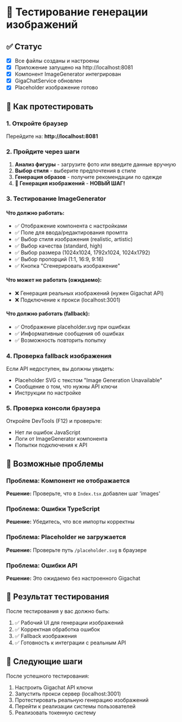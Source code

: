 # 🧪 Тестирование генерации изображений

## ✅ Статус
- [x] Все файлы созданы и настроены
- [x] Приложение запущено на http://localhost:8081
- [x] Компонент ImageGenerator интегрирован
- [x] GigaChatService обновлен
- [x] Placeholder изображение готово

## 🚀 Как протестировать

### 1. Откройте браузер
Перейдите на: **http://localhost:8081**

### 2. Пройдите через шаги
1. **Анализ фигуры** - загрузите фото или введите данные вручную
2. **Выбор стиля** - выберите предпочтения в стиле
3. **Генерация образов** - получите рекомендации по одежде
4. **🎨 Генерация изображений** - **НОВЫЙ ШАГ!**

### 3. Тестирование ImageGenerator

#### Что должно работать:
- ✅ Отображение компонента с настройками
- ✅ Поле для ввода/редактирования промпта
- ✅ Выбор стиля изображения (realistic, artistic)
- ✅ Выбор качества (standard, high)
- ✅ Выбор размера (1024x1024, 1792x1024, 1024x1792)
- ✅ Выбор пропорций (1:1, 16:9, 9:16)
- ✅ Кнопка "Сгенерировать изображение"

#### Что может не работать (ожидаемо):
- ❌ Генерация реальных изображений (нужен Gigachat API)
- ❌ Подключение к прокси (localhost:3001)

#### Что должно работать (fallback):
- ✅ Отображение placeholder.svg при ошибках
- ✅ Информативные сообщения об ошибках
- ✅ Возможность повторить попытку

### 4. Проверка fallback изображения

Если API недоступен, вы должны увидеть:
- Placeholder SVG с текстом "Image Generation Unavailable"
- Сообщение о том, что нужны API ключи
- Инструкции по настройке

### 5. Проверка консоли браузера

Откройте DevTools (F12) и проверьте:
- Нет ли ошибок JavaScript
- Логи от ImageGenerator компонента
- Попытки подключения к API

## 🔧 Возможные проблемы

### Проблема: Компонент не отображается
**Решение:** Проверьте, что в `Index.tsx` добавлен шаг 'images'

### Проблема: Ошибки TypeScript
**Решение:** Убедитесь, что все импорты корректны

### Проблема: Placeholder не загружается
**Решение:** Проверьте путь `/placeholder.svg` в браузере

### Проблема: Ошибки API
**Решение:** Это ожидаемо без настроенного Gigachat

## 📝 Результат тестирования

После тестирования у вас должно быть:
1. ✅ Рабочий UI для генерации изображений
2. ✅ Корректная обработка ошибок
3. ✅ Fallback изображения
4. ✅ Готовность к интеграции с реальным API

## 🎯 Следующие шаги

После успешного тестирования:
1. Настроить Gigachat API ключи
2. Запустить прокси сервер (localhost:3001)
3. Протестировать реальную генерацию изображений
4. Перейти к реализации системы пользователей
5. Реализовать токенную систему
